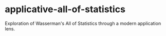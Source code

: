 # applicative-all-of-statistics
Exploration of Wasserman's All of Statistics through a modern application lens.
